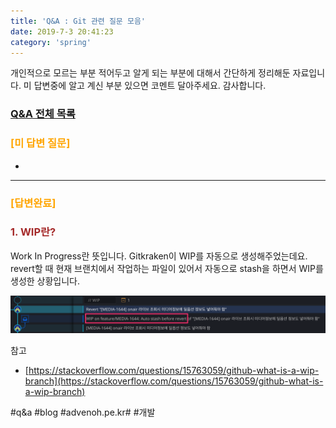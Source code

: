 ```yaml
---
title: 'Q&A : Git 관련 질문 모음'
date: 2019-7-3 20:41:23
category: 'spring'
---
```


개인적으로 모르는 부분 적어두고 알게 되는 부분에 대해서 간단하게 정리해둔 자료입니다.
미 답변중에 알고 계신 부분 있으면 코멘트 달아주세요. 감사합니다.

### [Q&A 전체 목록](https://advenoh.tistory.com/35)

### <span style="color:orange">[미 답변 질문]</span>

-

- - - -

### <span style="color:orange">[답변완료]</span>

### <span style="color:brown">1. WIP란?</span>
Work In Progress란 뜻입니다. Gitkraken이 WIP를 자동으로 생성해주었는데요. revert할 때 현재 브랜치에서 작업하는 파일이 있어서 자동으로 stash을 하면서 WIP를 생성한 상황입니다.

![](images/20190620/A87EE900-891F-4EEE-B1C5-BCD80F2B1BB0.png)

참고
* [https://stackoverflow.com/questions/15763059/github-what-is-a-wip-branch](https://stackoverflow.com/questions/15763059/github-what-is-a-wip-branch)

#q&a #blog #advenoh.pe.kr# #개발
